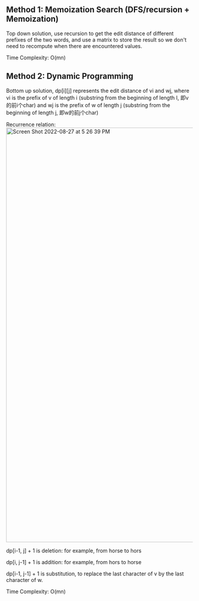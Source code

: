 ## Method 1: Memoization Search (DFS/recursion + Memoization)

Top down solution, use recursion to get the edit distance of different prefixes of the two words, and use a matrix to store the result so we don't need to recompute when there are encountered values. </br>

Time Complexity: O(mn)


## Method 2: Dynamic Programming

Bottom up solution, dp[i][j] represents the edit distance of vi and wj, where vi is the prefix of v of length i (substring from the beginning of length I, 即v的前i个char) and wj is the prefix of w of length j (substring from the beginning of length j, 即w的前j个char)
 </br>

Recurrence relation:
<img width="1116" alt="Screen Shot 2022-08-27 at 5 26 39 PM" src="https://user-images.githubusercontent.com/106039830/187050196-138d7943-6703-483a-b7bc-77fd97dedd5f.png">

dp[i-1, j] + 1 is deletion:
for example, from horse to hors

dp[i, j-1] + 1 is addition: 
for example, from hors to horse

dp[i-1, j-1] + 1 is substitution, to replace the last character of v by the last character of w.


Time Complexity: O(mn)

